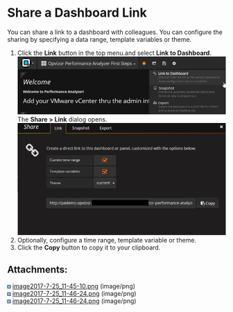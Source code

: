 # Share a Dashboard Link

You can share a link to a dashboard with colleagues. You can configure
the sharing by specifying a data range, template variables or theme.

1.  Click the **Link** button in the top menu.and select **Link to
    Dashboard**.  
    ![](attachments/85819399/86081540.png)  
    The **Share \> Link** dialog opens.  
    ![](attachments/85819399/85983236.png?height=250)
2.  Optionally, configure a time range, template variable or theme.
3.  Click the **Copy** button to copy it to your clipboard.

  

<div class="pageSectionHeader">

## Attachments:

</div>

<div class="greybox" data-align="left">

![](images/icons/bullet_blue.gif)
[image2017-7-25\_11-45-10.png](attachments/85819399/86081540.png)
(image/png)  
![](images/icons/bullet_blue.gif)
[image2017-7-25\_11-46-24.png](attachments/85819399/86212609.png)
(image/png)  
![](images/icons/bullet_blue.gif)
[image2017-7-25\_11-46-24.png](attachments/85819399/85983236.png)
(image/png)  

</div>
